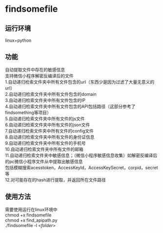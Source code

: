 # findsomefile
## 运行环境
linux+python

## 功能
自动提取文件中存在的敏感信息  
支持微信小程序解密反编译后的文件  
1.自动递归检索文件夹中所有文件包含的url（东西少是因为过滤了大量无意义的url）  
2.自动递归检索文件夹中所有文件包含的domain  
3.自动递归检索文件夹中所有文件包含的IP  
4.自动递归检索文件夹中所有文件包含的API包括路径（这部分参考了findsomething等项目）  
5.自动递归检索文件夹中所有文件的js文件  
6.自动递归检索文件夹中所有文件的json文件  
7.自动递归检索文件夹中所有文件的config文件  
8.自动递归检索文件夹中所有文件的身份证信息  
9.自动递归检索文件夹中所有文件的手机号  
10.自动递归检索文件夹中所有文件的邮箱  
11.自动递归检索文件夹中敏感信息；（微信小程序敏感信息收集）如解密反编译后的pc微信小程序文件从中提取出敏感信息  
包括模糊搜索acesstoken，AccessKeyId，AccessKeySecret，corpid，secret等  
12.对可能存在的hash进行提取，并返回所在文件路径  
 
## 使用方法
需要使用运行在linux环境中  
chmod +x findsomefile   
chmod +x find_apipath.py  
./findsomefile -l <*folder*>  
